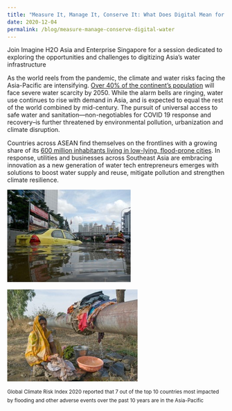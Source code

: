 ```yaml
---
title: "Measure It, Manage It, Conserve It: What Does Digital Mean for Water in 2020?"
date: 2020-12-04
permalink: /blog/measure-manage-conserve-digital-water
---
```

Join Imagine H2O Asia and Enterprise Singapore for a session dedicated to exploring the opportunities and challenges to digitizing Asia’s water infrastructure

As the world reels from the pandemic, the climate and water risks facing the Asia-Pacific are intensifying. [Over 40% of the continent’s population](https://www.eco-business.com/news/whats-being-done-to-fix-water-scarcity-in-asias-most-water-stressed-countries/) will face severe water scarcity by 2050. While the alarm bells are ringing, water use continues to rise with demand in Asia, and is expected to equal the rest of the world combined by mid-century. The pursuit of universal access to safe water and sanitation—non-negotiables for COVID 19 response and recovery–is further threatened by environmental pollution, urbanization and climate disruption.   

Countries across ASEAN find themselves on the frontlines with a growing share of its [600 million inhabitants living in low-lying, flood-prone cities](https://theaseanpost.com/article/aseans-megacities-danger). In response, utilities and businesses across Southeast Asia are embracing innovation as a new generation of water tech entrepreneurs emerges with solutions to boost water supply and reuse, mitigate pollution and strengthen climate resilience.

![](/images/SWITCH_2020-Digital_Water_1.jpg)

![](/images/SWITCH_2020-Digital_Water_2.jpg)

<sup>Global Climate Risk Index 2020 reported that 7 out of the top 10 countries most impacted by flooding and other adverse events over the past 10 years are in the Asia-Pacific</sup>